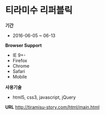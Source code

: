 # 티라미수 리퍼블릭
**기간**
- 2016-06-05 ~ 06-13

**Browser Support**
- IE 9+-
- Firefox
- Chrome
- Safari
- Mobile

**사용기술**
- html5, css3, javascript, jQuery

**URL**
http://tiramisu-story.com/html/main.html
 
